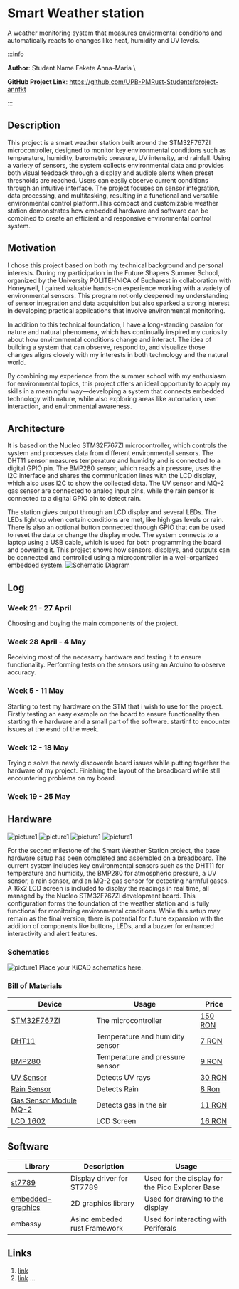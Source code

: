 # Smart Weather station
A weather monitoring system that measures enviormental conditions  and automatically reacts to changes like heat, humidity and UV levels.

:::info 

**Author**: Student Name Fekete Anna-Maria \

**GitHub Project Link**: https://github.com/UPB-PMRust-Students/project-annfkt

:::

## Description

This project is a smart weather station built around the STM32F767ZI microcontroller, designed to monitor key environmental conditions such as temperature, humidity, barometric pressure, UV intensity, and rainfall. Using a variety of sensors, the system collects environmental data and provides both visual feedback through a display and audible alerts when preset thresholds are reached. Users can easily observe current conditions through an intuitive interface. The project focuses on sensor integration, data processing, and multitasking, resulting in a functional and versatile environmental control platform.This compact and customizable weather station demonstrates how embedded hardware and software can be combined to create an efficient and responsive environmental control system.

## Motivation

I chose this project based on both my technical background and personal interests. During my participation in the Future Shapers Summer School, organized by the University POLITEHNICA of Bucharest in collaboration with Honeywell, I gained valuable hands-on experience working with a variety of environmental sensors. This program not only deepened my understanding of sensor integration and data acquisition but also sparked a strong interest in developing practical applications that involve environmental monitoring.

In addition to this technical foundation, I have a long-standing passion for nature and natural phenomena, which has continually inspired my curiosity about how environmental conditions change and interact. The idea of building a system that can observe, respond to, and visualize those changes aligns closely with my interests in both technology and the natural world.

By combining my experience from the summer school with my enthusiasm for environmental topics, this project offers an ideal opportunity to apply my skills in a meaningful way—developing a system that connects embedded technology with nature, while also exploring areas like automation, user interaction, and environmental awareness.

## Architecture 

It is based on the Nucleo STM32F767ZI microcontroller, which controls the system and processes data from different environmental sensors. The DHT11 sensor measures temperature and humidity and is connected to a digital GPIO pin. The BMP280 sensor, which reads air pressure, uses the I2C interface and shares the communication lines with the LCD display, which also uses I2C to show the collected data. The UV sensor and MQ-2 gas sensor are connected to analog input pins, while the rain sensor is connected to a digital GPIO pin to detect rain.

The station gives output through an LCD display and several LEDs. The LEDs light up when certain conditions are met, like high gas levels or rain. There is also an optional button connected through GPIO that can be used to reset the data or change the display mode. The system connects to a laptop using a USB cable, which is used for both programming the board and powering it. This project shows how sensors, displays, and outputs can be connected and controlled using a microcontroller in a well-organized embedded system.
![Schematic Diagram](Diagram.svg)
## Log

<!-- write your progress here every week -->

### Week 21 - 27 April
Choosing and buying the main components of the project.

### Week 28 April - 4 May
Receiving  most of the necesarry hardware and testing it to ensure functionality.
Performing tests on the sensors using an Arduino to observe accuracy.

### Week 5 - 11 May
Starting to test my hardware on the STM that i wish to use for the project. Firstly testing an easy example on the board to ensure functionality then starting th e hardware and a small part of the software. startinf to encounter issues at the esnd of the week.
### Week 12 - 18 May
Trying o solve the newly discoverde board issues while putting together the hardware of my project. Finishing the layout of the breadboard while still encountering problems on my board.
### Week 19 - 25 May

## Hardware
![picture1](inirialhardware1.jpg)
![picture1](inirialhardware2.jpg)
![picture1](inirialhardware3.jpg)
![picture1](inirialhardware4.jpg)

For the second milestone of the Smart Weather Station project, the base hardware setup has been completed and assembled on a breadboard. The current system includes key environmental sensors such as the DHT11 for temperature and humidity, the BMP280 for atmospheric pressure, a UV sensor, a rain sensor, and an MQ-2 gas sensor for detecting harmful gases. A 16x2 LCD screen is included to display the readings in real time, all managed by the Nucleo STM32F767ZI development board. This configuration forms the foundation of the weather station and is fully functional for monitoring environmental conditions. While this setup may remain as the final version, there is potential for future expansion with the addition of components like buttons, LEDs, and a buzzer for enhanced interactivity and alert features.


### Schematics
![picture1](PMproject.svg)
Place your KiCAD schematics here.

### Bill of Materials

<!-- Fill out this table with all the hardware components that you might need.

The format is 
```
| [Device](link://to/device) | This is used ... | [price](link://to/store) |

```

-->

| Device | Usage | Price |
|--------|--------|-------|
| [STM32F767ZI](https://community.st.com/t5/stm32-mcus-products/getting-started-with-stm32f767zi/td-p/393384) | The microcontroller | [150 RON](https://www.tme.eu/ro/details/nucleo-l496zg/kituri-de-dezvoltare-stm/stmicroelectronics/?brutto=1&currency=RON&utm_source=google&utm_medium=cpc&utm_campaign=RUMUNIA%20%5BPLA%5D%20CSS&gad_source=1&gad_campaignid=10591401989&gbraid=0AAAAADyylhJslZBEB_0nbud_bTPnF0Cr7&gclid=Cj0KCQjw_dbABhC5ARIsAAh2Z-T7umUOvDhnYLHLi6mAC9NWR94C_WWwn-O-1GjxfoASqPme8mpvBOcaAheeEALw_wcB) |
|[DHT11](https://randomnerdtutorials.com/esp32-dht11-dht22-temperature-humidity-sensor-arduino-ide/)|Temperature and humidity sensor|[7 RON](https://www.bitmi.ro/modul-senzor-de-temperatura-si-umiditate-dht11-compatibil-arduino-10393.html?gad_source=1&gad_campaignid=21312430054&gbraid=0AAAAADLag-l9sLX5JFk2SUW07oJY9cwkP&gclid=Cj0KCQjw_dbABhC5ARIsAAh2Z-SEj5EVdTPHdqKYIvsgy2Yz_DyTOI8Zq8XX5cPLcJB31AZycjcqdnoaAoS9EALw_wcB)|
|[BMP280](https://www.youtube.com/watch?v=8nPW7nZEMiA)|Temperature and pressure sensor|[9 RON](https://sigmanortec.ro/modul-presiune-temperatura-si-umiditate-bmp280-5v?SubmitCurrency=1&id_currency=2&gad_source=1&gad_campaignid=22174019478&gbraid=0AAAAAC3W72NKFDYwdfyTTpSdW2LkNtz2F&gclid=Cj0KCQjw_dbABhC5ARIsAAh2Z-QAfzGGx1iYgA6aDzzKQEfz8v_HAdNXpbOv6NtgQyOdE76V_kryGzYaAiMfEALw_wcB)|
|[UV Sensor](https://www.youtube.com/watch?v=vJct0vD6WWg)|Detects UV rays|[30 RON](https://sigmanortec.ro/Senzor-UV-p135396936?SubmitCurrency=1&id_currency=2&gad_source=1&gad_campaignid=22174019478&gbraid=0AAAAAC3W72NKFDYwdfyTTpSdW2LkNtz2F&gclid=Cj0KCQjw_dbABhC5ARIsAAh2Z-R-x7NfHpjRiFCjC3kZh7JzyKZVfzkdEG79hsjOL4drh9XUx20E8WsaAm0MEALw_wcB)|
|[Rain Sensor](https://www.youtube.com/watch?v=p6Td_d9ItFE)|Detects Rain|[8 Ron](https://sigmanortec.ro/Modul-senzor-ploaie-p126182467)|
|[Gas Sensor Module MQ-2](https://www.youtube.com/watch?v=SJV51kScJLg)|Detects gas in the air|[11 RON](https://www.optimusdigital.ro/ro/senzori-de-gaze/107-modul-senzor-gas-mq-2.html)|
|[LCD 1602](https://www.youtube.com/watch?app=desktop&v=g9P9tFjDsCk)|LCD Screen|[16 RON](https://www.optimusdigital.ro/ro/optoelectronice-lcd-uri/2894-lcd-cu-interfata-i2c-si-backlight-albastru.html?gad_source=1&gad_campaignid=19615979487&gbraid=0AAAAADv-p3DST91rElLA-XfsBRapIVDc8&gclid=Cj0KCQjw_dbABhC5ARIsAAh2Z-QsNJRul-ToPWptOIpYHZcAVjxGyZ0mW1CtNOFzdc7oehQKJzZ7R3YaAjjcEALw_wcB)|


## Software

| Library | Description | Usage |
|---------|-------------|-------|
| [st7789](https://github.com/almindor/st7789) | Display driver for ST7789 | Used for the display for the Pico Explorer Base |
| [embedded-graphics](https://github.com/embedded-graphics/embedded-graphics) | 2D graphics library | Used for drawing to the display |
|embassy|Asinc embeded rust Framework|Used for interacting with Periferals|

## Links

<!-- Add a few links that inspired you and that you think you will use for your project -->

1. [link](https://example.com)
2. [link](https://example3.com)
...
 
